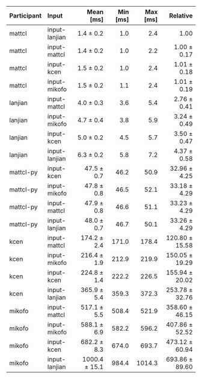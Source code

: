| Participant | Input | Mean [ms] | Min [ms] | Max [ms] | Relative |
|:---|:---|---:|---:|---:|---:|
| mattcl | input-lanjian | 1.4 ± 0.2 | 1.0 | 2.4 | 1.00 |
| mattcl | input-mattcl | 1.4 ± 0.2 | 1.0 | 2.2 | 1.00 ± 0.17 |
| mattcl | input-kcen | 1.5 ± 0.2 | 1.0 | 2.4 | 1.01 ± 0.18 |
| mattcl | input-mikofo | 1.5 ± 0.2 | 1.1 | 2.4 | 1.01 ± 0.19 |
| lanjian | input-mattcl | 4.0 ± 0.3 | 3.6 | 5.4 | 2.76 ± 0.41 |
| lanjian | input-mikofo | 4.7 ± 0.4 | 3.8 | 5.9 | 3.24 ± 0.49 |
| lanjian | input-kcen | 5.0 ± 0.2 | 4.5 | 5.7 | 3.50 ± 0.47 |
| lanjian | input-lanjian | 6.3 ± 0.2 | 5.8 | 7.2 | 4.37 ± 0.58 |
| mattcl-py | input-kcen | 47.5 ± 0.7 | 46.2 | 50.9 | 32.96 ± 4.25 |
| mattcl-py | input-mikofo | 47.8 ± 0.8 | 46.5 | 52.1 | 33.18 ± 4.29 |
| mattcl-py | input-mattcl | 47.9 ± 0.8 | 46.6 | 51.1 | 33.23 ± 4.29 |
| mattcl-py | input-lanjian | 48.0 ± 0.7 | 46.7 | 50.1 | 33.26 ± 4.29 |
| kcen | input-mattcl | 174.2 ± 2.4 | 171.0 | 178.4 | 120.80 ± 15.58 |
| kcen | input-mikofo | 216.4 ± 1.9 | 212.9 | 219.9 | 150.05 ± 19.29 |
| kcen | input-kcen | 224.8 ± 1.4 | 222.2 | 226.5 | 155.94 ± 20.02 |
| kcen | input-lanjian | 365.9 ± 5.4 | 359.3 | 372.3 | 253.78 ± 32.76 |
| mikofo | input-mattcl | 517.1 ± 5.5 | 508.4 | 521.9 | 358.60 ± 46.15 |
| mikofo | input-mikofo | 588.1 ± 6.9 | 582.2 | 596.2 | 407.86 ± 52.52 |
| mikofo | input-kcen | 682.2 ± 8.3 | 674.0 | 693.7 | 473.12 ± 60.94 |
| mikofo | input-lanjian | 1000.4 ± 15.1 | 984.4 | 1014.3 | 693.86 ± 89.60 |
